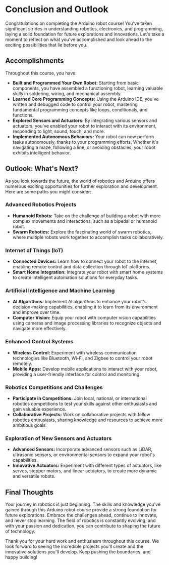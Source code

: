 # Conclusion and Outlook

Congratulations on completing the Arduino robot course! You've taken significant strides in understanding robotics, electronics, and programming, laying a solid foundation for future explorations and innovations. Let's take a moment to reflect on what you've accomplished and look ahead to the exciting possibilities that lie before you.

## Accomplishments

Throughout this course, you have:
- **Built and Programmed Your Own Robot:** Starting from basic components, you have assembled a functioning robot, learning valuable skills in soldering, wiring, and mechanical assembly.
- **Learned Core Programming Concepts:** Using the Arduino IDE, you've written and debugged code to control your robot, mastering fundamental programming concepts like loops, conditionals, and functions.
- **Explored Sensors and Actuators:** By integrating various sensors and actuators, you've enabled your robot to interact with its environment, responding to light, sound, touch, and more.
- **Implemented Autonomous Behaviors:** Your robot can now perform tasks autonomously, thanks to your programming efforts. Whether it's navigating a maze, following a line, or avoiding obstacles, your robot exhibits intelligent behavior.

## Outlook: What's Next?

As you look towards the future, the world of robotics and Arduino offers numerous exciting opportunities for further exploration and development. Here are some paths you might consider:

### Advanced Robotics Projects
- **Humanoid Robots:** Take on the challenge of building a robot with more complex movements and interactions, such as a bipedal or humanoid robot.
- **Swarm Robotics:** Explore the fascinating world of swarm robotics, where multiple robots work together to accomplish tasks collaboratively.

### Internet of Things (IoT)
- **Connected Devices:** Learn how to connect your robot to the internet, enabling remote control and data collection through IoT platforms.
- **Smart Home Integration:** Integrate your robot with smart home systems to create intelligent automation solutions for everyday tasks.

### Artificial Intelligence and Machine Learning
- **AI Algorithms:** Implement AI algorithms to enhance your robot's decision-making capabilities, enabling it to learn from its environment and improve over time.
- **Computer Vision:** Equip your robot with computer vision capabilities using cameras and image processing libraries to recognize objects and navigate more effectively.

### Enhanced Control Systems
- **Wireless Control:** Experiment with wireless communication technologies like Bluetooth, Wi-Fi, and Zigbee to control your robot remotely.
- **Mobile Apps:** Develop mobile applications to interact with your robot, providing a user-friendly interface for control and monitoring.

### Robotics Competitions and Challenges
- **Participate in Competitions:** Join local, national, or international robotics competitions to test your skills against other enthusiasts and gain valuable experience.
- **Collaborative Projects:** Work on collaborative projects with fellow robotics enthusiasts, sharing knowledge and resources to achieve more ambitious goals.

### Exploration of New Sensors and Actuators
- **Advanced Sensors:** Incorporate advanced sensors such as LiDAR, ultrasonic sensors, or environmental sensors to expand your robot's capabilities.
- **Innovative Actuators:** Experiment with different types of actuators, like servos, stepper motors, and linear actuators, to create more dynamic and versatile robots.

## Final Thoughts

Your journey in robotics is just beginning. The skills and knowledge you've gained through this Arduino robot course provide a strong foundation for future explorations. Embrace the challenges ahead, continue to innovate, and never stop learning. The field of robotics is constantly evolving, and with your passion and dedication, you can contribute to shaping the future of technology.

Thank you for your hard work and enthusiasm throughout this course. We look forward to seeing the incredible projects you'll create and the innovative solutions you'll develop. Keep pushing the boundaries, and happy building!

